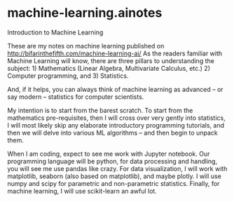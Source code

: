 # machine-learning.ainotes
Introduction to Machine Learning

These are my notes on machine learning published on http://bifarinthefifth.com/machine-learning-ai/
As the readers familiar with Machine Learning will know, there are three pillars to understanding the subject: 1) Mathematics (Linear Algebra, Multivariate Calculus, etc.) 2) Computer programming, and 3) Statistics.

And, if it helps, you can always think of machine learning as advanced – or say modern – statistics for computer scientists.

My intention is to start from the barest scratch. To start from the mathematics pre-requisites, then I will cross over very gently into statistics, I will most likely skip any elaborate introductory programming tutorials, and then we will delve into various ML algorithms – and then begin to unpack them. 

When I am coding, expect to see me work with Jupyter notebook. Our programming language will be python, for data processing and handling, you will see me use pandas like crazy.  For data visualization, I will work with matplotlib, seaborn (also based on matplotlib), and maybe plotly. I will use numpy and scipy for parametric and non-parametric statistics. Finally, for machine learning, I will use scikit-learn an awful lot.
